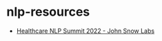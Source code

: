 # nlp-resources
- [Healthcare NLP Summit 2022 - John Snow Labs](https://youtube.com/playlist?list=PL5zieHHAlvAoXeSgVWe2QQ0tHYoap8InP)
